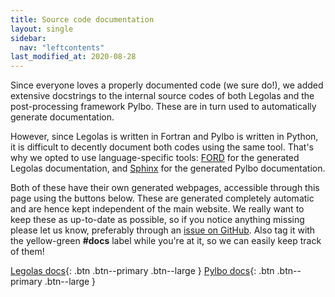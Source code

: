 ```yaml
---
title: Source code documentation
layout: single
sidebar:
  nav: "leftcontents"
last_modified_at: 2020-08-28
---
```


Since everyone loves a properly documented code (we sure do!), we added extensive docstrings
to the internal source codes of both Legolas and the post-processing framework Pylbo.
These are in turn used to automatically generate documentation.

However, since Legolas is written in Fortran and Pylbo is written in Python,
it is difficult to decently document both codes using the same tool. That's why
we opted to use language-specific tools: [FORD](https://github.com/Fortran-FOSS-Programmers/ford) for
the generated Legolas documentation, and [Sphinx](https://www.sphinx-doc.org/en/master/) for the 
generated Pylbo documentation.

Both of these have their own generated webpages, accessible through this page using the buttons below.
These are generated completely automatic and are hence kept independent of the main website.
We really want to keep these as up-to-date as possible, so if you notice anything missing please let us know,
preferably through an [issue on GitHub](https://github.com/n-claes/legolas/issues).
Also tag it with the yellow-green **#docs** label while you're at it, so we can easily keep track of them! 

[Legolas docs](../ford/index.html){: .btn .btn--primary .btn--large } 
[Pylbo docs](../sphinx/index.html){: .btn .btn--primary .btn--large }



